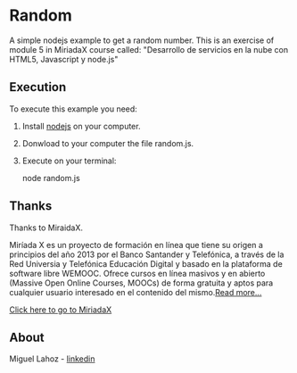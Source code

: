 Random
=================

A simple nodejs example to get a random number. This is an exercise of module 5 in MiriadaX course called:
  "Desarrollo de servicios en la nube con HTML5, Javascript y node.js"


Execution
---------------

To execute this example you need:

1. Install [nodejs](https://nodejs.org/) on your computer.

2. Donwload to your computer the file random.js.

4. Execute on your terminal:


    node random.js




Thanks
---------------

Thanks to MiraidaX.

Miríada X es un proyecto de formación en línea que tiene su origen a principios del año 2013 por el Banco Santander y Telefónica, a través de la Red Universia y Telefónica Educación Digital y basado en la plataforma de software libre WEMOOC. Ofrece cursos en línea masivos y en abierto (Massive Open Online Courses, MOOCs) de forma gratuita y aptos para cualquier usuario interesado en el contenido del mismo.[Read more...](http://es.wikipedia.org/wiki/Mir%C3%ADada_X)

[Click here to go to MiriadaX](https://www.miriadax.net/)


About
-----------------

Miguel Lahoz - [linkedin](https://www.linkedin.com/pub/miguel-lahoz-lerín/15/96A/7AB)
